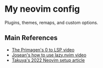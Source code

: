 # My neovim config
Plugins, themes, remaps, and custom options.

## Main References
- <a href="https://www.youtube.com/watch?v=w7i4amO_zaE">The Primagen's 0 to LSP video</a>
- <a href="https://www.youtube.com/watch?v=6mxWayq-s9I">Josean's how to use lazy.nvim video</a>
- <a href="https://dev.to/craftzdog/my-neovim-setup-for-react-typescript-tailwind-css-etc-58fb">Takuya's 2022 Neovim setup article</a>
